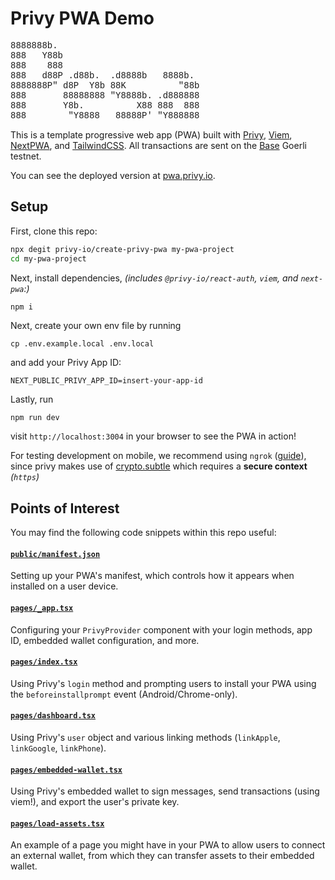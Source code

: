 # Privy PWA Demo

<pre style="font-family: 'Courier New', Courier, monospace;">
8888888b.                            
888   Y88b                           
888    888                           
888   d88P .d88b.  .d8888b   8888b.  
8888888P" d8P  Y8b 88K          "88b 
888       88888888 "Y8888b. .d888888 
888       Y8b.          X88 888  888 
888        "Y8888   88888P' "Y888888 
</pre>

This is a template progressive web app (PWA) built with [Privy](https://www.privy.io/), [Viem](https://viem.sh/), [NextPWA](https://www.npmjs.com/package/next-pwa), and [TailwindCSS](https://tailwindcss.com/). All transactions are sent on the [Base](https://base.org/) Goerli testnet.

You can see the deployed version at [pwa.privy.io](https://pwa.privy.io/).

## Setup

First, clone this repo:

```sh
npx degit privy-io/create-privy-pwa my-pwa-project
cd my-pwa-project
```

Next, install dependencies, _(includes `@privy-io/react-auth`, `viem`, and `next-pwa`:)_

```sh
npm i
```

Next, create your own env file by running

```
cp .env.example.local .env.local
```

and add your Privy App ID:
```
NEXT_PUBLIC_PRIVY_APP_ID=insert-your-app-id
```

Lastly, run

```
npm run dev
```

visit `http://localhost:3004` in your browser to see the PWA in action!

For testing development on mobile, we recommend using `ngrok` ([guide](https://www.aleksandrhovhannisyan.com/blog/test-localhost-on-mobile/)), since privy makes use of [crypto.subtle](https://developer.mozilla.org/en-US/docs/Web/API/Crypto/subtle) which requires a **secure context** _(`https`)_

## Points of Interest

You may find the following code snippets within this repo useful:

#### [`public/manifest.json`](public/manifest.json)

Setting up your PWA's manifest, which controls how it appears when installed on a user device.

#### [`pages/_app.tsx`](pages/_app.tsx)

Configuring your `PrivyProvider` component with your login methods, app ID, embedded wallet configuration, and more.

#### [`pages/index.tsx`](pages/index.tsx)

Using Privy's `login` method and prompting users to install your PWA using the `beforeinstallprompt` event (Android/Chrome-only).

#### [`pages/dashboard.tsx`](pages/dashboard.tsx)

Using Privy's `user` object and various linking methods (`linkApple`, `linkGoogle`, `linkPhone`).

#### [`pages/embedded-wallet.tsx`](pages/embedded-wallet.tsx)

Using Privy's embedded wallet to sign messages, send transactions (using viem!), and export the user's private key.

#### [`pages/load-assets.tsx`](pages/load-assets.tsx)

An example of a page you might have in your PWA to allow users to connect an external wallet, from which they can transfer assets to their embedded wallet.
